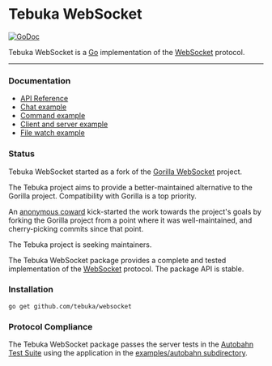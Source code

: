 # Tebuka WebSocket

[![GoDoc](https://godoc.org/github.com/tebuka/websocket?status.svg)](https://godoc.org/github.com/gorilla/websocket)

Tebuka WebSocket is a [Go](http://golang.org/) implementation of the
[WebSocket](http://www.rfc-editor.org/rfc/rfc6455.txt) protocol.

---


### Documentation

* [API Reference](https://pkg.go.dev/github.com/tebuka/websocket?tab=doc)
* [Chat example](https://github.com/tebuka/websocket/tree/main/examples/chat)
* [Command example](https://github.com/tebuka/websocket/tree/main/examples/command)
* [Client and server example](https://github.com/tebuka/websocket/tree/main/examples/echo)
* [File watch example](https://github.com/tebuka/websocket/tree/main/examples/filewatch)

### Status

Tebuka WebSocket started as a fork of the [Gorilla
WebSocket](https://github.com/gorilla/websocket) project.

The Tebuka project aims to provide a better-maintained alternative to the
Gorilla project. Compatibility with Gorilla is a top priority.

An [anonymous coward](https://github.com/canelohill) kick-started the work
towards the project's goals by forking the Gorilla project from a point where
it was well-maintained, and cherry-picking commits since that point.

The Tebuka project is seeking maintainers.

The Tebuka WebSocket package provides a complete and tested implementation of
the [WebSocket](http://www.rfc-editor.org/rfc/rfc6455.txt) protocol. The
package API is stable.


### Installation

    go get github.com/tebuka/websocket

### Protocol Compliance

The Tebuka WebSocket package passes the server tests in the [Autobahn Test
Suite](https://github.com/crossbario/autobahn-testsuite) using the application in the [examples/autobahn
subdirectory](https://github.com/tebuka/websocket/tree/main/examples/autobahn).

